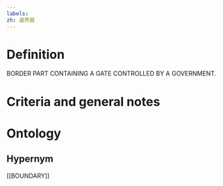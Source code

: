 ```yaml
---
labels: 
zh: 邊界關
---
```


# Definition
BORDER PART CONTAINING A GATE CONTROLLED BY A GOVERNMENT.
# Criteria and general notes
# Ontology

## Hypernym
[[BOUNDARY]]